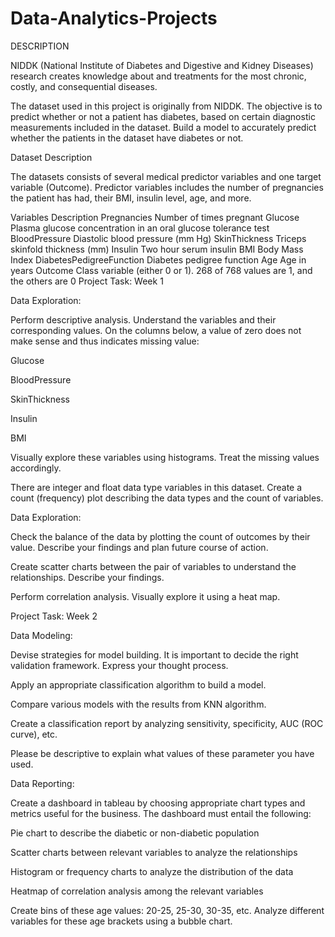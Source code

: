 # Data-Analytics-Projects
DESCRIPTION

NIDDK (National Institute of Diabetes and Digestive and Kidney Diseases) research creates knowledge about and treatments for the most chronic, costly, and consequential diseases.

The dataset used in this project is originally from NIDDK. The objective is to predict whether or not a patient has diabetes, based on certain diagnostic measurements included in the dataset.
Build a model to accurately predict whether the patients in the dataset have diabetes or not.
 

Dataset Description

The datasets consists of several medical predictor variables and one target variable (Outcome). Predictor variables includes the number of pregnancies the patient has had, their BMI, insulin level, age, and more.

 

Variables	Description
Pregnancies	Number of times pregnant
Glucose	Plasma glucose concentration in an oral glucose tolerance test
BloodPressure	Diastolic blood pressure (mm Hg)
SkinThickness	Triceps skinfold thickness (mm)
Insulin	Two hour serum insulin
BMI	Body Mass Index
DiabetesPedigreeFunction	Diabetes pedigree function
Age	Age in years
Outcome	Class variable (either 0 or 1). 268 of 768 values are 1, and the others are 0
Project Task: Week 1

Data Exploration:

Perform descriptive analysis. Understand the variables and their corresponding values. On the columns below, a value of zero does not make sense and thus indicates missing value:

Glucose

BloodPressure

SkinThickness

Insulin

BMI

Visually explore these variables using histograms. Treat the missing values accordingly.

There are integer and float data type variables in this dataset. Create a count (frequency) plot describing the data types and the count of variables. 

 

Data Exploration:

Check the balance of the data by plotting the count of outcomes by their value. Describe your findings and plan future course of action.

Create scatter charts between the pair of variables to understand the relationships. Describe your findings.

Perform correlation analysis. Visually explore it using a heat map.

 

Project Task: Week 2

Data Modeling:

Devise strategies for model building. It is important to decide the right validation framework. Express your thought process. 

Apply an appropriate classification algorithm to build a model.

Compare various models with the results from KNN algorithm.

Create a classification report by analyzing sensitivity, specificity, AUC (ROC curve), etc.

Please be descriptive to explain what values of these parameter you have used.

 

Data Reporting:

Create a dashboard in tableau by choosing appropriate chart types and metrics useful for the business. The dashboard must entail the following:

Pie chart to describe the diabetic or non-diabetic population

Scatter charts between relevant variables to analyze the relationships

Histogram or frequency charts to analyze the distribution of the data

Heatmap of correlation analysis among the relevant variables

Create bins of these age values: 20-25, 25-30, 30-35, etc. Analyze different variables for these age brackets using a bubble chart.
